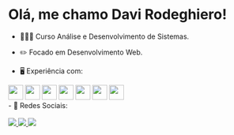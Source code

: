 # Olá, me chamo **Davi Rodeghiero**!

- 👨🏻‍💻 Curso Análise e Desenvolvimento de Sistemas.
- ✏️ Focado em Desenvolvimento Web.

- 🖥️ Experiência com:

<div style="display: inline">
          <img width="30px" height="30px" src="https://cdn.jsdelivr.net/gh/devicons/devicon/icons/html5/html5-original.svg" />        
          <img width="30px" height="30px" src="https://cdn.jsdelivr.net/gh/devicons/devicon/icons/css3/css3-original.svg" />
          <img width="30px" height="30px" src="https://cdn.jsdelivr.net/gh/devicons/devicon/icons/javascript/javascript-original.svg" />
          <img width="30px" height="30px" src="https://cdn.jsdelivr.net/gh/devicons/devicon/icons/figma/figma-original.svg" />
          <img width="30px" height="30px" src="https://cdn.jsdelivr.net/gh/devicons/devicon/icons/github/github-original.svg" />
          <img width="30px" height="30px" src="https://cdn.jsdelivr.net/gh/devicons/devicon/icons/mysql/mysql-original.svg" />
          <img width="30px" height="30px" src="https://cdn.jsdelivr.net/gh/devicons/devicon/icons/python/python-original.svg" />
</div> 
<br>
- 📱 Redes Sociais:
<br>
<br>


<a href="https://www.linkedin.com/in/davi-souza-317496242/">
<img src="https://img.shields.io/badge/linkedin-%230077B5.svg?style=for-the-badge&logo=linkedin&logoColor=white">
</a>

<a href="mailto:davirdgrsouza@gmail.com">
<img src="https://img.shields.io/badge/Gmail-D14836?style=for-the-badge&logo=gmail&logoColor=white">
</a>

<a href="https://www.instagram.com/davirodeghiero/">
<img src="https://img.shields.io/badge/Instagram-%23E4405F.svg?style=for-the-badge&logo=Instagram&logoColor=white">
</a>



